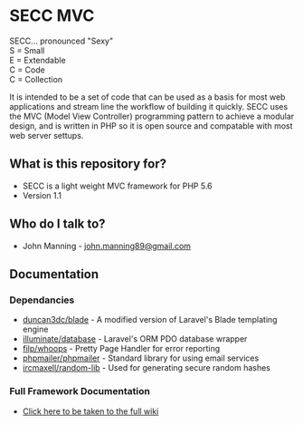 # SECC MVC #

SECC... pronounced "Sexy"  
	S = Small  
	E = Extendable  
	C = Code  
	C = Collection  

It is intended to be a set of code that can be used as a basis for most web applications and stream line the workflow of building it quickly. SECC uses the MVC (Model View Controller) programming pattern to achieve a modular design, and is written in PHP so it is open source and compatable with most web server settups.  

## What is this repository for? ##
* SECC is a light weight MVC framework for PHP 5.6
* Version 1.1

## Who do I talk to? ##
* John Manning - john.manning89@gmail.com

## Documentation ##

### Dependancies ###
* [duncan3dc/blade](https://github.com/duncan3dc/blade) - A modified version of Laravel's Blade templating engine
* [illuminate/database](https://github.com/illuminate/database) - Laravel's ORM PDO database wrapper
* [filp/whoops](https://github.com/filp/whoops) - Pretty Page Handler for error reporting
* [phpmailer/phpmailer](https://github.com/PHPMailer/PHPMailer) - Standard library for using email services
* [ircmaxell/random-lib](https://github.com/ircmaxell/RandomLib) - Used for generating secure random hashes

### Full Framework Documentation ###
* [Click here to be taken to the full wiki](https://github.com/theallmightyjohnmanning/secc-mvc/wiki)